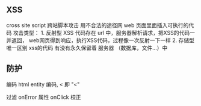 ## XSS
cross site script 跨站脚本攻击
用不合法的途径网 web 页面里面插入可执行的代码
攻击类型：
    1. 反射型
        XSS 代码存在 url 中，服务器解析请求，把XSS的代码一并返回，
        web网页得到响应，执行XSS代码，过程像一次反射一下一样
    2. 存储型
        唯一区别 xss的代码 有没有永久保留着 服务器 （数据库，文件...）中

## 防护
编码 html entity 编码, < 即 "&lt;" 
<script>alter(1)</script>
过滤 onError 属性 onClick <script>XX</script>
校正